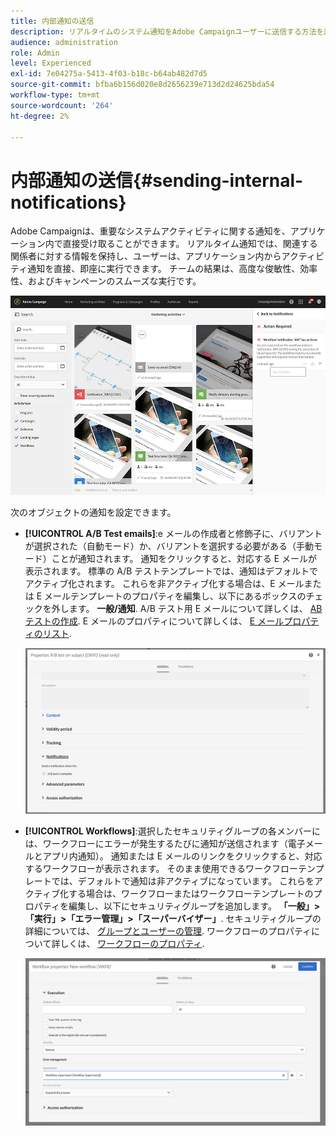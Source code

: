 ```yaml
---
title: 内部通知の送信
description: リアルタイムのシステム通知をAdobe Campaignユーザーに送信する方法を説明します
audience: administration
role: Admin
level: Experienced
exl-id: 7e04275a-5413-4f03-b18c-b64ab482d7d5
source-git-commit: bfba6b156d020e8d2656239e713d2d24625bda54
workflow-type: tm+mt
source-wordcount: '264'
ht-degree: 2%

---
```


# 内部通知の送信{#sending-internal-notifications}

Adobe Campaignは、重要なシステムアクティビティに関する通知を、アプリケーション内で直接受け取ることができます。 リアルタイム通知では、関連する関係者に対する情報を保持し、ユーザーは、アプリケーション内からアクティビティ通知を直接、即座に実行できます。 チームの結果は、高度な俊敏性、効率性、およびキャンペーンのスムーズな実行です。

![](assets/pulse_3.png)

次のオブジェクトの通知を設定できます。

* **[!UICONTROL A/B Test emails]**:e メールの作成者と修飾子に、バリアントが選択された（自動モード）か、バリアントを選択する必要がある（手動モード）ことが通知されます。 通知をクリックすると、対応する E メールが表示されます。 標準の A/B テストテンプレートでは、通知はデフォルトでアクティブ化されます。 これらを非アクティブ化する場合は、E メールまたは E メールテンプレートのプロパティを編集し、以下にあるボックスのチェックを外します。 **一般/通知**. A/B テスト用 E メールについて詳しくは、 [AB テストの作成](../../channels/using/designing-an-a-b-test-email.md). E メールのプロパティについて詳しくは、 [E メールプロパティのリスト](../../administration/using/configuring-email-channel.md#list-of-email-properties).

   ![](assets/pulse_2.png)

* **[!UICONTROL Workflows]**:選択したセキュリティグループの各メンバーには、ワークフローにエラーが発生するたびに通知が送信されます（電子メールとアプリ内通知）。 通知または E メールのリンクをクリックすると、対応するワークフローが表示されます。 そのまま使用できるワークフローテンプレートでは、デフォルトで通知は非アクティブになっています。 これらをアクティブ化する場合は、ワークフローまたはワークフローテンプレートのプロパティを編集し、以下にセキュリティグループを追加します。 **「一般」>「実行」>「エラー管理」>「スーパーバイザー」**. セキュリティグループの詳細については、 [グループとユーザーの管理](../../administration/using/managing-groups-and-users.md). ワークフローのプロパティについて詳しくは、 [ワークフローのプロパティ](../../automating/using/managing-execution-options.md).

   ![](assets/pulse_1.png)
